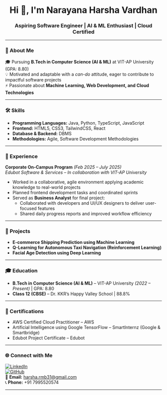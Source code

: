 

<h1 align="center">Hi 👋, I'm Narayana Harsha Vardhan</h1>
<h3 align="center">Aspiring Software Engineer | AI & ML Enthusiast | Cloud Certified</h3>

---

### 🚀 About Me  
🎓 Pursuing **B.Tech in Computer Science (AI & ML)** at VIT-AP University (GPA: 8.80)  
💡 Motivated and adaptable with a *can-do* attitude, eager to contribute to impactful software projects  
⚡ Passionate about **Machine Learning, Web Development, and Cloud Technologies**  

---

### 🛠 Skills  
- **Programming Languages:** Java, Python, TypeScript, JavaScript  
- **Frontend:** HTML5, CSS3, TailwindCSS, React  
- **Database & Backend:** DBMS  
- **Methodologies:** Agile, Software Development Methodologies  

---

### 💼 Experience  
**Corporate On-Campus Program** *(Feb 2025 – July 2025)*  
*Edubot Software & Services – In collaboration with VIT-AP University*  
- Worked in a collaborative, agile environment applying academic knowledge to real-world projects  
- Planned frontend development tasks and coordinated sprints  
- Served as **Business Analyst** for final project:  
  - Collaborated with developers and UI/UX designers to deliver user-focused features  
  - Shared daily progress reports and improved workflow efficiency  

---

### 📂 Projects  
- **E-commerce Shipping Prediction using Machine Learning** 
- **Q-Learning for Autonomous Taxi Navigation (Reinforcement Learning)** 
- **Facial Age Detection using Deep Learning**

---

### 🎓 Education  
- **B.Tech in Computer Science (AI & ML)** – VIT-AP University *(2022 – Present)* | GPA: 8.80
- **Class 12 (CBSE)** – Dr. KKR’s Happy Valley School | 88.8%  

---

### 📜 Certifications  
- AWS Certified Cloud Practitioner – AWS  
- Artificial Intelligence using Google TensorFlow – SmartInternz (Google & Smartbridge)  
- Edubot Project Certificate – Edubot  

---

### 🌐 Connect with Me  
[![LinkedIn](https://img.shields.io/badge/LinkedIn-Connect-blue?style=flat&logo=linkedin)](https://www.linkedin.com/in/harsha-vardhan-narayana-2201b6278/)  
[![GitHub](https://img.shields.io/badge/GitHub-Follow-black?style=flat&logo=github)](https://github.com/Harsha2614)  
📧 **Email:** harsha.rmb31@gmail.com  
📞 **Phone:** +91 7995520574  

---
